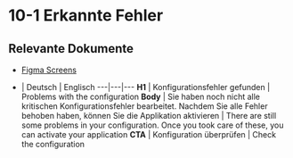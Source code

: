 # 10-1 Erkannte Fehler

## Relevante Dokumente

* [Figma Screens](https://www.figma.com/file/ObpEGoczbPSUsnoH7aPFLbdy/Workflow-Generator-Screens?node-id=93%3A1599)

- | Deutsch | Englisch
---|---|---
**H1** | Konfigurationsfehler gefunden | Problems with the configuration
**Body** | Sie haben noch nicht alle kritischen Konfigurationsfehler bearbeitet. Nachdem Sie alle Fehler behoben haben, können Sie die Applikation aktivieren | There are still some problems in your configuration. Once you took care of these, you can activate your application
**CTA** | Konfiguration überprüfen | Check the configuration